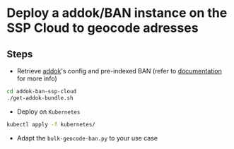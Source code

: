 # Deploy a addok/BAN instance on the SSP Cloud to geocode adresses

## Steps

- Retrieve [addok](https://addok.readthedocs.io/en/latest/)'s config and pre-indexed BAN (refer to [documentation](https://github.com/BaseAdresseNationale/addok-docker?tab=readme-ov-file#guides-dinstallation) for more info)

```bash
cd addok-ban-ssp-cloud
./get-addok-bundle.sh
```

- Deploy on `Kubernetes`

```bash
kubectl apply -f kubernetes/
```

- Adapt the `bulk-geocode-ban.py` to your use case
